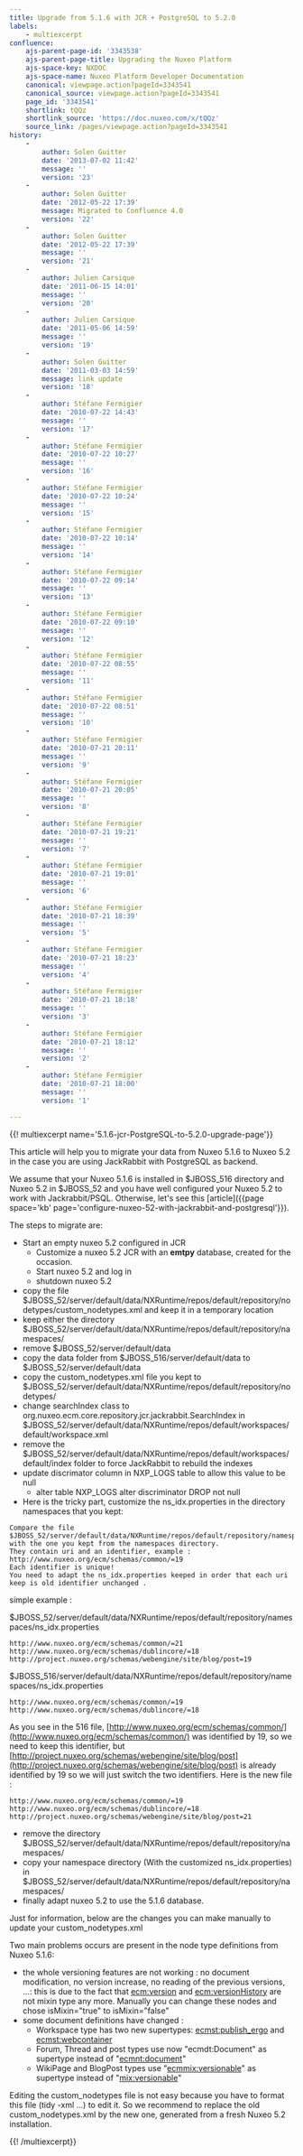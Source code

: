 ```yaml
---
title: Upgrade from 5.1.6 with JCR + PostgreSQL to 5.2.0
labels:
    - multiexcerpt
confluence:
    ajs-parent-page-id: '3343538'
    ajs-parent-page-title: Upgrading the Nuxeo Platform
    ajs-space-key: NXDOC
    ajs-space-name: Nuxeo Platform Developer Documentation
    canonical: viewpage.action?pageId=3343541
    canonical_source: viewpage.action?pageId=3343541
    page_id: '3343541'
    shortlink: tQQz
    shortlink_source: 'https://doc.nuxeo.com/x/tQQz'
    source_link: /pages/viewpage.action?pageId=3343541
history:
    - 
        author: Solen Guitter
        date: '2013-07-02 11:42'
        message: ''
        version: '23'
    - 
        author: Solen Guitter
        date: '2012-05-22 17:39'
        message: Migrated to Confluence 4.0
        version: '22'
    - 
        author: Solen Guitter
        date: '2012-05-22 17:39'
        message: ''
        version: '21'
    - 
        author: Julien Carsique
        date: '2011-06-15 14:01'
        message: ''
        version: '20'
    - 
        author: Julien Carsique
        date: '2011-05-06 14:59'
        message: ''
        version: '19'
    - 
        author: Solen Guitter
        date: '2011-03-03 14:59'
        message: link update
        version: '18'
    - 
        author: Stéfane Fermigier
        date: '2010-07-22 14:43'
        message: ''
        version: '17'
    - 
        author: Stéfane Fermigier
        date: '2010-07-22 10:27'
        message: ''
        version: '16'
    - 
        author: Stéfane Fermigier
        date: '2010-07-22 10:24'
        message: ''
        version: '15'
    - 
        author: Stéfane Fermigier
        date: '2010-07-22 10:14'
        message: ''
        version: '14'
    - 
        author: Stéfane Fermigier
        date: '2010-07-22 09:14'
        message: ''
        version: '13'
    - 
        author: Stéfane Fermigier
        date: '2010-07-22 09:10'
        message: ''
        version: '12'
    - 
        author: Stéfane Fermigier
        date: '2010-07-22 08:55'
        message: ''
        version: '11'
    - 
        author: Stéfane Fermigier
        date: '2010-07-22 08:51'
        message: ''
        version: '10'
    - 
        author: Stéfane Fermigier
        date: '2010-07-21 20:11'
        message: ''
        version: '9'
    - 
        author: Stéfane Fermigier
        date: '2010-07-21 20:05'
        message: ''
        version: '8'
    - 
        author: Stéfane Fermigier
        date: '2010-07-21 19:21'
        message: ''
        version: '7'
    - 
        author: Stéfane Fermigier
        date: '2010-07-21 19:01'
        message: ''
        version: '6'
    - 
        author: Stéfane Fermigier
        date: '2010-07-21 18:39'
        message: ''
        version: '5'
    - 
        author: Stéfane Fermigier
        date: '2010-07-21 18:23'
        message: ''
        version: '4'
    - 
        author: Stéfane Fermigier
        date: '2010-07-21 18:18'
        message: ''
        version: '3'
    - 
        author: Stéfane Fermigier
        date: '2010-07-21 18:12'
        message: ''
        version: '2'
    - 
        author: Stéfane Fermigier
        date: '2010-07-21 18:00'
        message: ''
        version: '1'

---
```

{{! multiexcerpt name='5.1.6-jcr-PostgreSQL-to-5.2.0-upgrade-page'}}

This article will help you to migrate your data from Nuxeo 5.1.6 to Nuxeo 5.2 in the case you are using JackRabbit with PostgreSQL as backend.

We assume that your Nuxeo 5.1.6 is installed in $JBOSS_516 directory and Nuxeo 5.2 in $JBOSS_52 and you have well configured your Nuxeo 5.2 to work with Jackrabbit/PSQL. Otherwise, let's see this [article]({{page space='kb' page='configure-nuxeo-52-with-jackrabbit-and-postgresql'}}).

The steps to migrate are:

*   Start an empty nuxeo 5.2 configured in JCR
    *   Customize a nuxeo 5.2 JCR with an **emtpy** database, created for the occasion.
    *   Start nuxeo 5.2 and log in
    *   shutdown nuxeo 5.2
*   copy the file $JBOSS_52/server/default/data/NXRuntime/repos/default/repository/nodetypes/custom_nodetypes.xml and keep it in a temporary location
*   keep either the directory $JBOSS_52/server/default/data/NXRuntime/repos/default/repository/namespaces/
*   remove $JBOSS_52/server/default/data
*   copy the data folder from $JBOSS_516/server/default/data to $JBOSS_52/server/default/data
*   copy the custom_nodetypes.xml file you kept to $JBOSS_52/server/default/data/NXRuntime/repos/default/repository/nodetypes/
*   change searchIndex class to org.nuxeo.ecm.core.repository.jcr.jackrabbit.SearchIndex in $JBOSS_52/server/default/data/NXRuntime/repos/default/workspaces/default/workspace.xml
*   remove the $JBOSS_52/server/default/data/NXRuntime/repos/default/workspaces/default/index folder to force JackRabbit to rebuild the indexes
*   update discrimator column in NXP_LOGS table to allow this value to be null
    *   alter table NXP_LOGS alter discriminator DROP not null
*   Here is the tricky part, customize the ns_idx.properties in the directory namespaces that you kept:

```
Compare the file $JBOSS_52/server/default/data/NXRuntime/repos/default/repository/namespaces/ns_idx.properties  with the one you kept from the namespaces directory.
They contain uri and an identifier, example : http://www.nuxeo.org/ecm/schemas/common/=19
Each identifier is unique!
You need to adapt the ns_idx.properties keeped in order that each uri keep is old identifier unchanged .

```

simple example :

$JBOSS_52/server/default/data/NXRuntime/repos/default/repository/namespaces/ns_idx.properties

```
http://www.nuxeo.org/ecm/schemas/common/=21
http://www.nuxeo.org/ecm/schemas/dublincore/=18
http://project.nuxeo.org/schemas/webengine/site/blog/post=19

```

$JBOSS_516/server/default/data/NXRuntime/repos/default/repository/namespaces/ns_idx.properties

```
http://www.nuxeo.org/ecm/schemas/common/=19
http://www.nuxeo.org/ecm/schemas/dublincore/=18

```

As you see in the 516 file, [http://www.nuxeo.org/ecm/schemas/common/](http://www.nuxeo.org/ecm/schemas/common/) was identified by 19, so we need to keep this identifier, but [http://project.nuxeo.org/schemas/webengine/site/blog/post](http://project.nuxeo.org/schemas/webengine/site/blog/post) is already identified by 19 so we will just switch the two identifiers.
Here is the new file :

```
http://www.nuxeo.org/ecm/schemas/common/=19
http://www.nuxeo.org/ecm/schemas/dublincore/=18
http://project.nuxeo.org/schemas/webengine/site/blog/post=21

```

*   remove the directory $JBOSS_52/server/default/data/NXRuntime/repos/default/repository/namespaces/
*   copy your namespace directory (With the customized ns_idx.properties) in $JBOSS_52/server/default/data/NXRuntime/repos/default/repository/namespaces/
*   finally adapt nuxeo 5.2 to use the 5.1.6 database.

Just for information, below are the changes you can make manually to update your custom_nodetypes.xml

Two main problems occurs are present in the node type definitions from Nuxeo 5.1.6:

*   the whole versioning features are not working : no document modification, no version increase, no reading of the previous versions, ...: this is due to the fact that [ecm:version](http://ecmversion) and [ecm:versionHistory](http://ecmversionHistory) are not mixin type any more. Manually you can change these nodes and chose isMixin="true" to isMixin="false"
*   some document definitions have changed :
    *   Workspace type has two new supertypes: [ecmst:publish_ergo](http://ecmstpublish_ergo) and [ecmst:webcontainer](http://ecmstwebcontainer)
    *   Forum, Thread and post types use now "ecmdt:Document" as supertype instead of "[ecmnt:document](http://ecmntdocument)"
    *   WikiPage and BlogPost types use "[ecmmix:versionable](http://ecmmixversionable)" as supertype instead of "[mix:versionable](http://mixversionable)"

Editing the custom_nodetypes file is not easy because you have to format this file (tidy -xml ...) to edit it. So we recommend to replace the old custom_nodetypes.xml by the new one, generated from a fresh Nuxeo 5.2 installation.

{{! /multiexcerpt}}